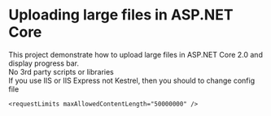 # Uploading large files in ASP.NET Core
 This project demonstrate how to upload large files in ASP.NET Core 2.0 and display progress bar.  
 No 3rd party scripts or libraries  
 If you use IIS or IIS Express not Kestrel, then you should to change config file  
 
 `<requestLimits maxAllowedContentLength="50000000" />`
